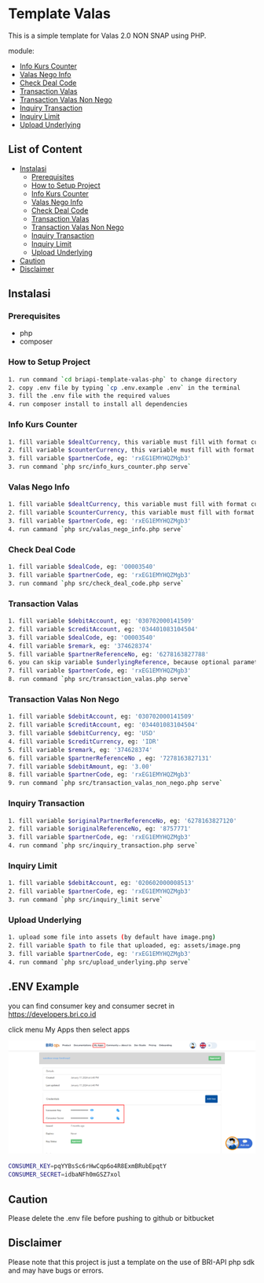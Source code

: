 # Template Valas

This is a simple template for Valas 2.0 NON SNAP using PHP.

module:
- [Info Kurs Counter](https://developers.bri.co.id/id/docs/api-specification-valas-20)
- [Valas Nego Info](https://developers.bri.co.id/id/docs/api-specification-valas-20)
- [Check Deal Code](https://developers.bri.co.id/id/docs/api-specification-valas-20)
- [Transaction Valas](https://developers.bri.co.id/id/docs/api-specification-valas-20)
- [Transaction Valas Non Nego](https://developers.bri.co.id/id/docs/api-specification-valas-20)
- [Inquiry Transaction](https://developers.bri.co.id/id/docs/api-specification-valas-20)
- [Inquiry Limit](https://developers.bri.co.id/id/docs/api-specification-valas-20)
- [Upload Underlying](https://developers.bri.co.id/id/docs/api-specification-valas-20)

## List of Content
- [Instalasi](#instalasi)
  - [Prerequisites](#prerequisites)
  - [How to Setup Project](#how-to-setup-project)
  - [Info Kurs Counter](#info-kurs-counter)
  - [Valas Nego Info](#valas-nego-info)
  - [Check Deal Code](#check-deal-code)
  - [Transaction Valas](#transaction-valas)
  - [Transaction Valas Non Nego](#transaction-valas-non-nego)
  - [Inquiry Transaction](#inquiry-transaction)
  - [Inquiry Limit](#inquiry-limit)
  - [Upload Underlying]()
- [Caution](#caution)
- [Disclaimer](#disclaimer)

## Instalasi

### Prerequisites
- php
- composer

### How to Setup Project

```bash
1. run command `cd briapi-template-valas-php` to change directory
2. copy .env file by typing `cp .env.example .env` in the terminal
3. fill the .env file with the required values
4. run composer install to install all dependencies
```

### Info Kurs Counter
```bash
1. fill variable $dealtCurrency, this variable must fill with format currency code (ISO 4217) eg: IDR
2. fill variable $counterCurrency, this variable must fill with format currency code (ISO 4217) eg: USD
3. fill variable $partnerCode, eg: 'rxEG1EMYHQZMgb3'
3. run command `php src/info_kurs_counter.php serve`
```

### Valas Nego Info
```bash
1. fill variable $dealtCurrency, this variable must fill with format currency code (ISO 4217) eg: IDR
2. fill variable $counterCurrency, this variable must fill with format currency code (ISO 4217) eg: USD
3. fill variable $partnerCode, eg: 'rxEG1EMYHQZMgb3'
4. run cammand `php src/valas_nego_info.php serve`
```

### Check Deal Code
```bash
1. fill variable $dealCode, eg: 'O0003540'
3. fill variable $partnerCode, eg: 'rxEG1EMYHQZMgb3'
3. run command `php src/check_deal_code.php serve`
```

### Transaction Valas
```bash
1. fill variable $debitAccount, eg: '030702000141509'
2. fill variable $creditAccount, eg: '034401083104504'
3. fill variable $dealCode, eg: 'O0003540'
4. fill variable $remark, eg: '374628374'
5. fill variable $partnerReferenceNo, eg: '6278163827788'
6. you can skip variable $underlyingReference, because optional parameter
7. fill variable $partnerCode, eg: 'rxEG1EMYHQZMgb3'
8. run command `php src/transaction_valas.php serve`
```

### Transaction Valas Non Nego
```bash
1. fill variable $debitAccount, eg: '030702000141509'
2. fill variable $creditAccount, eg: '034401083104504'
3. fill variable $debitCurrency, eg: 'USD'
4. fill variable $creditCurrency, eg: 'IDR'
5. fill variable $remark, eg: '374628374'
6. fill variable $partnerReferenceNo , eg: '7278163827131'
7. fill variable $debitAmount, eg: '3.00'
8. fill variable $partnerCode, eg: 'rxEG1EMYHQZMgb3'
9. run command `php src/transaction_valas_non_nego.php serve`
```

### Inquiry Transaction
```bash
1. fill variable $originalPartnerReferenceNo, eg: '6278163827120'
2. fill variable $originalReferenceNo, eg: '8757771'
3. fill variable $partnerCode, eg: 'rxEG1EMYHQZMgb3'
4. run command `php src/inquiry_transaction.php serve`
```

### Inquiry Limit
```bash
1. fill variable $debitAccount, eg: '020602000008513'
2. fill variable $partnerCode, eg: 'rxEG1EMYHQZMgb3'
3. run command `php src/inquiry_limit serve`
```

### Upload Underlying
```bash
1. upload some file into assets (by default have image.png)
2. fill variable $path to file that uploaded, eg: assets/image.png
3. fill variable $partnerCode, eg: 'rxEG1EMYHQZMgb3'
4. run command `php src/upload_underlying.php serve`
```

## .ENV Example
you can find consumer key and consumer secret in https://developers.bri.co.id

click menu My Apps then select apps

![developers bri](assets/image.png)

```bash
CONSUMER_KEY=pqYYBsSc6rHwCqp6o4R8ExmBRubEpqtY 
CONSUMER_SECRET=idbaNFh0mGSZ7xol
```

## Caution

Please delete the .env file before pushing to github or bitbucket

## Disclaimer

Please note that this project is just a template on the use of BRI-API php sdk and may have bugs or errors.
